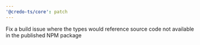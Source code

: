 ```yaml
---
'@credo-ts/core': patch
---
```


Fix a build issue where the types would reference source code not available in the published NPM package
